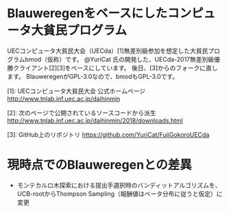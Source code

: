 # Blauweregenをベースにしたコンピュータ大貧民プログラム

UECコンピュータ大貧民大会（UECda）[1]無差別級参加を想定した大貧民プログラムbmod（仮称）です。
@YuriCat 氏の開発した、UECda-2017無差別級優勝クライアント[2][3]をベースにしています。
後日、[3]からのフォークに直します。
BlauweregenがGPL-3.0なので、bmodもGPL-3.0です。

[1]: UECコンピュータ大貧民大会 公式ホームページ http://www.tnlab.inf.uec.ac.jp/daihinmin

[2]: 次のページで公開されているソースコードから派生 http://www.tnlab.inf.uec.ac.jp/daihinmin/2018/downloads.html

[3]: GitHub上のリポジトリ https://github.com/YuriCat/FujiGokoroUECda

# 現時点でのBlauweregenとの差異

- モンテカルロ木探索における提出手選択時のバンディットアルゴリズムを、UCB-rootからThompson Sampling（報酬値はベータ分布に従うと仮定）に変更
